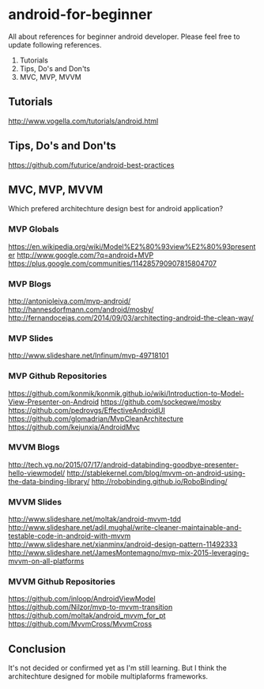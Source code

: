 # android-for-beginner
All about references for beginner android developer.
Please feel free to update following references.

1. Tutorials
2. Tips, Do's and Don'ts
3. MVC, MVP, MVVM

## Tutorials

http://www.vogella.com/tutorials/android.html

## Tips, Do's and Don'ts

https://github.com/futurice/android-best-practices

## MVC, MVP, MVVM

Which prefered architechture design best for android application?

### MVP Globals

https://en.wikipedia.org/wiki/Model%E2%80%93view%E2%80%93presenter
http://www.google.com/?q=android+MVP
https://plus.google.com/communities/114285790907815804707

### MVP Blogs

http://antonioleiva.com/mvp-android/
http://hannesdorfmann.com/android/mosby/
http://fernandocejas.com/2014/09/03/architecting-android-the-clean-way/

### MVP Slides

http://www.slideshare.net/Infinum/mvp-49718101

### MVP Github Repositories

https://github.com/konmik/konmik.github.io/wiki/Introduction-to-Model-View-Presenter-on-Android
https://github.com/sockeqwe/mosby
https://github.com/pedrovgs/EffectiveAndroidUI
https://github.com/glomadrian/MvpCleanArchitecture
https://github.com/kejunxia/AndroidMvc

### MVVM Blogs

http://tech.vg.no/2015/07/17/android-databinding-goodbye-presenter-hello-viewmodel/
http://stablekernel.com/blog/mvvm-on-android-using-the-data-binding-library/
http://robobinding.github.io/RoboBinding/

### MVVM Slides

http://www.slideshare.net/moltak/android-mvvm-tdd
http://www.slideshare.net/adil.mughal/write-cleaner-maintainable-and-testable-code-in-android-with-mvvm
http://www.slideshare.net/xianminx/android-design-pattern-11492333
http://www.slideshare.net/JamesMontemagno/mvp-mix-2015-leveraging-mvvm-on-all-platforms

### MVVM Github Repositories

https://github.com/inloop/AndroidViewModel
https://github.com/Nilzor/mvp-to-mvvm-transition
https://github.com/moltak/android_mvvm_for_pt
https://github.com/MvvmCross/MvvmCross

## Conclusion

It's not decided or confirmed yet as I'm still learning.
But I think the architechture designed for mobile multiplaforms frameworks.
